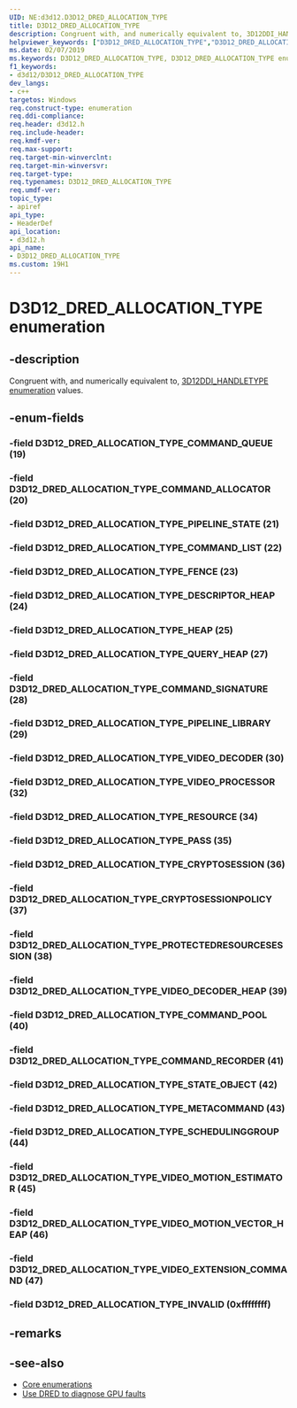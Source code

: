 ```yaml
---
UID: NE:d3d12.D3D12_DRED_ALLOCATION_TYPE
title: D3D12_DRED_ALLOCATION_TYPE
description: Congruent with, and numerically equivalent to, 3D12DDI_HANDLETYPE enumeration values.helpviewer_keywords: ["D3D12_DRED_ALLOCATION_TYPE","D3D12_DRED_ALLOCATION_TYPE enumeration","d3d12/D3D12_DRED_ALLOCATION_TYPE","d3d12/D3D12_DRED_ALLOCATION_TYPE enumeration","direct3d12.d3d12_dred_allocation_type"]
ms.date: 02/07/2019
ms.keywords: D3D12_DRED_ALLOCATION_TYPE, D3D12_DRED_ALLOCATION_TYPE enumeration, d3d12/D3D12_DRED_ALLOCATION_TYPE, d3d12/D3D12_DRED_ALLOCATION_TYPE enumeration, direct3d12.d3d12_dred_allocation_type
f1_keywords:
- d3d12/D3D12_DRED_ALLOCATION_TYPE
dev_langs:
- c++
targetos: Windows
req.construct-type: enumeration
req.ddi-compliance: 
req.header: d3d12.h
req.include-header: 
req.kmdf-ver: 
req.max-support: 
req.target-min-winverclnt: 
req.target-min-winversvr: 
req.target-type: 
req.typenames: D3D12_DRED_ALLOCATION_TYPE
req.umdf-ver: 
topic_type:
- apiref
api_type:
- HeaderDef
api_location:
- d3d12.h
api_name:
- D3D12_DRED_ALLOCATION_TYPE
ms.custom: 19H1
---
```


# D3D12_DRED_ALLOCATION_TYPE enumeration

## -description

Congruent with, and numerically equivalent to, [3D12DDI_HANDLETYPE enumeration](/windows-hardware/drivers/ddi/content/d3d12umddi/ne-d3d12umddi-d3d12ddi_handletype) values.

## -enum-fields

### -field D3D12_DRED_ALLOCATION_TYPE_COMMAND_QUEUE (19)

### -field D3D12_DRED_ALLOCATION_TYPE_COMMAND_ALLOCATOR (20)

### -field D3D12_DRED_ALLOCATION_TYPE_PIPELINE_STATE (21)

### -field D3D12_DRED_ALLOCATION_TYPE_COMMAND_LIST (22)

### -field D3D12_DRED_ALLOCATION_TYPE_FENCE (23)

### -field D3D12_DRED_ALLOCATION_TYPE_DESCRIPTOR_HEAP (24)

### -field D3D12_DRED_ALLOCATION_TYPE_HEAP (25)

### -field D3D12_DRED_ALLOCATION_TYPE_QUERY_HEAP (27)

### -field D3D12_DRED_ALLOCATION_TYPE_COMMAND_SIGNATURE (28)

### -field D3D12_DRED_ALLOCATION_TYPE_PIPELINE_LIBRARY (29)

### -field D3D12_DRED_ALLOCATION_TYPE_VIDEO_DECODER (30)

### -field D3D12_DRED_ALLOCATION_TYPE_VIDEO_PROCESSOR (32)

### -field D3D12_DRED_ALLOCATION_TYPE_RESOURCE (34)

### -field D3D12_DRED_ALLOCATION_TYPE_PASS (35)

### -field D3D12_DRED_ALLOCATION_TYPE_CRYPTOSESSION (36)

### -field D3D12_DRED_ALLOCATION_TYPE_CRYPTOSESSIONPOLICY (37)

### -field D3D12_DRED_ALLOCATION_TYPE_PROTECTEDRESOURCESESSION (38)

### -field D3D12_DRED_ALLOCATION_TYPE_VIDEO_DECODER_HEAP (39)

### -field D3D12_DRED_ALLOCATION_TYPE_COMMAND_POOL (40)

### -field D3D12_DRED_ALLOCATION_TYPE_COMMAND_RECORDER (41)

### -field D3D12_DRED_ALLOCATION_TYPE_STATE_OBJECT (42)

### -field D3D12_DRED_ALLOCATION_TYPE_METACOMMAND (43)

### -field D3D12_DRED_ALLOCATION_TYPE_SCHEDULINGGROUP (44)

### -field D3D12_DRED_ALLOCATION_TYPE_VIDEO_MOTION_ESTIMATOR (45)

### -field D3D12_DRED_ALLOCATION_TYPE_VIDEO_MOTION_VECTOR_HEAP (46)

### -field D3D12_DRED_ALLOCATION_TYPE_VIDEO_EXTENSION_COMMAND (47)

### -field D3D12_DRED_ALLOCATION_TYPE_INVALID (0xffffffff)

## -remarks

## -see-also

* [Core enumerations](/windows/desktop/direct3d12/direct3d-12-enumerations)
* [Use DRED to diagnose GPU faults](/windows/desktop/direct3d12/use-dred)
